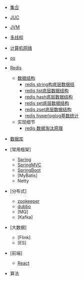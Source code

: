 * [集合](/collection/)
* [JUC](/juc)
* [JVM](/jvm)
* [多线程](/thread)
* [计算机网络](/network)
* [os](/os)
* [Redis](/Redis/)

  * [数据结构](/Redis/RedisObject.md)
    * [redis string构底层数据结](/Redis/redisString.md)
    * [redis list底层数据结构](/Redis/RedisList.md)
    * [redis hash底层数据结构](/Redis/RedisHash.md)
    * [redis set底层数据结构](/Redis/RedisSet.md)
    * [redis zset底层数据结构](/Redis/RedisZset.md)
    * [redis hyperloglog基数统计](/Redis/RedisHyperLogLog.md)
  * 实现细节
    * [redis 数据淘汰原理](/Redis/expire.md)
* [数据库](/database)
* [常用框架]
    * [Spring](/Spring)
    * [SpringMVC](/SpringMVC)
    * [SpringBoot](/SpringBoot/)
    * [MyBatis]
    * Netty
* [分布式]
    * [zookeeper](/zookeeper)
    * [dubbo](/dubbo)
    * [MQ]
    * [Kafka]
* [大数据]
    * [Flink]
    * [ES]
* [前端]
	* [React](/React/) 
* 算法
<!--stackedit_data:
eyJoaXN0b3J5IjpbLTExMTY5MzI3NjldfQ==
-->